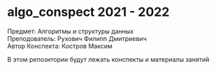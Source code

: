# algo_conspect 2021 - 2022
Предмет: Алгоритмы и структуры данных  
Преподователь: Рухович Филипп Дмитриевич  
Автор Конспекта: Костров Максим

В этом репозитории будут лежать конспекты и материалы занятий  

